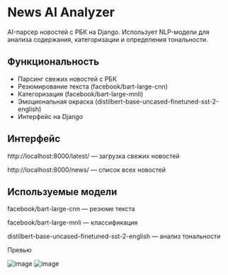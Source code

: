 # News AI Analyzer

AI-парсер новостей с РБК на Django. Использует NLP-модели для анализа содержания, категоризации и определения тональности.

##  Функциональность
- Парсинг свежих новостей с РБК
- Резюмирование текста (facebook/bart-large-cnn)
- Категоризация (facebook/bart-large-mnli)
- Эмоциональная окраска (distilbert-base-uncased-finetuned-sst-2-english)
- Интерфейс на Django

## Интерфейс
http://localhost:8000/latest/ — загрузка свежих новостей

http://localhost:8000/news/ — список всех новостей

## Используемые модели
facebook/bart-large-cnn — резюме текста

facebook/bart-large-mnli — классификация

distilbert-base-uncased-finetuned-sst-2-english — анализ тональности


Превью

![image](https://github.com/user-attachments/assets/62607a88-5224-405a-96f2-49511109c980)
![image](https://github.com/user-attachments/assets/b2eb7f2c-ed02-4ce5-a1ef-e89da93fc95e)

